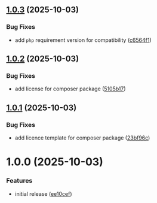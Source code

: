 ## [1.0.3](https://github.com/kristos80/hook/compare/v1.0.2...v1.0.3) (2025-10-03)


### Bug Fixes

* add `php` requirement version for compatibility ([c6564f1](https://github.com/kristos80/hook/commit/c6564f197aa7d240eaf4be2d2536e50c07ff9588))

## [1.0.2](https://github.com/kristos80/hook/compare/v1.0.1...v1.0.2) (2025-10-03)


### Bug Fixes

* add license for composer package ([5105b17](https://github.com/kristos80/hook/commit/5105b17d1c72b6c86fe6270ff16dc5d8de86d12f))

## [1.0.1](https://github.com/kristos80/hook/compare/v1.0.0...v1.0.1) (2025-10-03)


### Bug Fixes

* add licence template for composer package ([23bf96c](https://github.com/kristos80/hook/commit/23bf96c63dd39dc45c7f78a8583cad1f1ef35fa3))

# 1.0.0 (2025-10-03)


### Features

* initial release ([ee10cef](https://github.com/kristos80/hook/commit/ee10cefc633d1e7f25a3bf2aa91fa1a4a91fded8))
